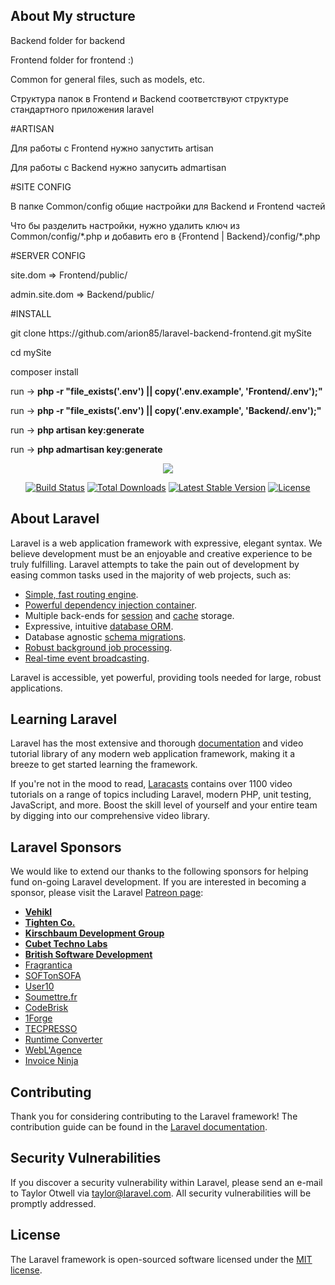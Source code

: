 ## About My structure
<p>Backend folder for backend</p>
<p>Frontend folder for frontend :)</p>
<p>Common for general files, such as models, etc.</p>
<p>Структура папок в Frontend и Backend соответствуют структуре стандартного приложения laravel</p>

#ARTISAN
<p>Для работы с Frontend нужно запустить artisan</p>
<p>Для работы с Backend нужно запусить admartisan</p>

#SITE CONFIG
<p>В папке Common/config общие настройки для Backend и Frontend частей</p>
<p>Что бы разделить настройки, нужно удалить ключ из Common/config/*.php и добавить его в {Frontend | Backend}/config/*.php</p>

#SERVER CONFIG
<p>site.dom => Frontend/public/</p>
<p>admin.site.dom => Backend/public/</p>

#INSTALL
<p>git clone https://github.com/arion85/laravel-backend-frontend.git mySite</p>
<p>cd mySite</p>
<p>composer install</p>
<p>run -> <b>php -r "file_exists('.env') || copy('.env.example', 'Frontend/.env');"</b></p>
<p>run -> <b>php -r "file_exists('.env') || copy('.env.example', 'Backend/.env');"</b></p>
<p>run -> <b>php artisan key:generate</b></p>
<p>run -> <b>php admartisan key:generate</b></p>


<p align="center"><img src="https://laravel.com/assets/img/components/logo-laravel.svg"></p>

<p align="center">
<a href="https://travis-ci.org/laravel/framework"><img src="https://travis-ci.org/laravel/framework.svg" alt="Build Status"></a>
<a href="https://packagist.org/packages/laravel/framework"><img src="https://poser.pugx.org/laravel/framework/d/total.svg" alt="Total Downloads"></a>
<a href="https://packagist.org/packages/laravel/framework"><img src="https://poser.pugx.org/laravel/framework/v/stable.svg" alt="Latest Stable Version"></a>
<a href="https://packagist.org/packages/laravel/framework"><img src="https://poser.pugx.org/laravel/framework/license.svg" alt="License"></a>
</p>

## About Laravel

Laravel is a web application framework with expressive, elegant syntax. We believe development must be an enjoyable and creative experience to be truly fulfilling. Laravel attempts to take the pain out of development by easing common tasks used in the majority of web projects, such as:

- [Simple, fast routing engine](https://laravel.com/docs/routing).
- [Powerful dependency injection container](https://laravel.com/docs/container).
- Multiple back-ends for [session](https://laravel.com/docs/session) and [cache](https://laravel.com/docs/cache) storage.
- Expressive, intuitive [database ORM](https://laravel.com/docs/eloquent).
- Database agnostic [schema migrations](https://laravel.com/docs/migrations).
- [Robust background job processing](https://laravel.com/docs/queues).
- [Real-time event broadcasting](https://laravel.com/docs/broadcasting).

Laravel is accessible, yet powerful, providing tools needed for large, robust applications.

## Learning Laravel

Laravel has the most extensive and thorough [documentation](https://laravel.com/docs) and video tutorial library of any modern web application framework, making it a breeze to get started learning the framework.

If you're not in the mood to read, [Laracasts](https://laracasts.com) contains over 1100 video tutorials on a range of topics including Laravel, modern PHP, unit testing, JavaScript, and more. Boost the skill level of yourself and your entire team by digging into our comprehensive video library.

## Laravel Sponsors

We would like to extend our thanks to the following sponsors for helping fund on-going Laravel development. If you are interested in becoming a sponsor, please visit the Laravel [Patreon page](https://patreon.com/taylorotwell):

- **[Vehikl](https://vehikl.com/)**
- **[Tighten Co.](https://tighten.co)**
- **[Kirschbaum Development Group](https://kirschbaumdevelopment.com)**
- **[Cubet Techno Labs](https://cubettech.com)**
- **[British Software Development](https://www.britishsoftware.co)**
- [Fragrantica](https://www.fragrantica.com)
- [SOFTonSOFA](https://softonsofa.com/)
- [User10](https://user10.com)
- [Soumettre.fr](https://soumettre.fr/)
- [CodeBrisk](https://codebrisk.com)
- [1Forge](https://1forge.com)
- [TECPRESSO](https://tecpresso.co.jp/)
- [Runtime Converter](http://runtimeconverter.com/)
- [WebL'Agence](https://weblagence.com/)
- [Invoice Ninja](https://www.invoiceninja.com)

## Contributing

Thank you for considering contributing to the Laravel framework! The contribution guide can be found in the [Laravel documentation](https://laravel.com/docs/contributions).

## Security Vulnerabilities

If you discover a security vulnerability within Laravel, please send an e-mail to Taylor Otwell via [taylor@laravel.com](mailto:taylor@laravel.com). All security vulnerabilities will be promptly addressed.

## License

The Laravel framework is open-sourced software licensed under the [MIT license](https://opensource.org/licenses/MIT).
